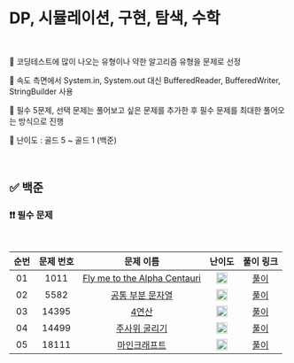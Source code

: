 # DP, 시뮬레이션, 구현, 탐색, 수학

<br/>

📌 코딩테스트에 많이 나오는 유형이나 약한 알고리즘 유형을 문제로 선정

📌 속도 측면에서 System.in, System.out 대신 BufferedReader, BufferedWriter, StringBuilder 사용

📌 필수 5문제, 선택 문제는 풀어보고 싶은 문제를 추가한 후 필수 문제를 최대한 풀어오는 방식으로 진행

📌 난이도 : 골드 5 ~ 골드 1 (백준)

<br/>

## ✅ 백준

### ❗❗ 필수 문제

<br/>

순번 | 문제 번호 | 문제 이름 | 난이도 | 풀이 링크
:---: | :---: | :---: | :---: | :---: 
01 | 1011 | [Fly me to the Alpha Centauri](https://www.acmicpc.net/problem/1011) | <img src="https://static.solved.ac/tier_small/11.svg" width=20px> | [풀이](https://github.com/psj98/Java_Study_Coding_18/blob/main/study/src/study_230726/problemset/boj_1011.java)
02 | 5582 | [공통 부분 문자열](https://www.acmicpc.net/problem/5582) | <img src="https://static.solved.ac/tier_small/11.svg" width=20px> | [풀이](https://github.com/psj98/Java_Study_Coding_18/blob/main/study/src/study_230726/problemset/boj_5582.java)
03 | 14395 | [4연산](https://www.acmicpc.net/problem/14395) | <img src="https://static.solved.ac/tier_small/11.svg" width=20px> | [풀이](https://github.com/psj98/Java_Study_Coding_18/blob/main/study/src/study_230726/problemset/boj_14395.java)
04 | 14499 | [주사위 굴리기](https://www.acmicpc.net/problem/14499) | <img src="https://static.solved.ac/tier_small/12.svg" width=20px> | [풀이](https://github.com/psj98/Java_Study_Coding_18/blob/main/study/src/study_230726/problemset/boj_14499.java)
05 | 18111 | [마인크래프트](https://www.acmicpc.net/problem/18111) | <img src="https://static.solved.ac/tier_small/8.svg" width=20px> | [풀이](https://github.com/psj98/Java_Study_Coding_18/blob/main/study/src/study_230726/problemset/boj_18111.java)